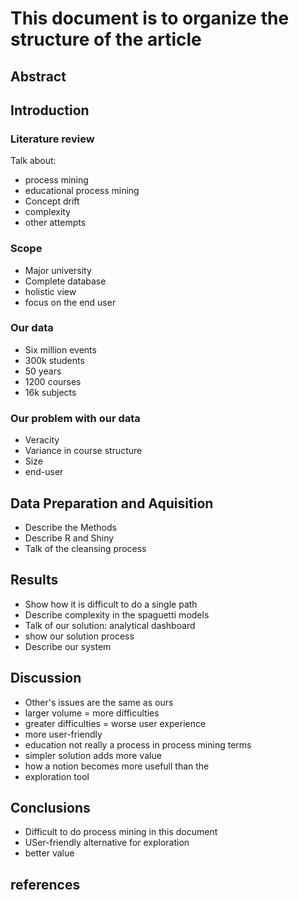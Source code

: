 # This document is to organize the structure of the article
## Abstract

## Introduction

### Literature review

Talk about:
* process mining
* educational process mining
* Concept drift
* complexity
* other attempts

### Scope

* Major university
* Complete database
* holistic view
* focus on the end user

### Our data

* Six million events
* 300k students
* 50 years
* 1200 courses
* 16k subjects

### Our problem with our data

* Veracity
* Variance in course structure
* Size
* end-user

## Data Preparation and Aquisition

* Describe the Methods
* Describe R and Shiny
* Talk of the cleansing process

## Results

* Show how it is difficult to do a single path
* Describe complexity in the spaguetti models
* Talk of our solution: analytical dashboard
* show our solution process
* Describe our system

## Discussion

* Other's issues are the same as ours
* larger volume = more difficulties
* greater difficulties = worse user experience
* more user-friendly
* education not really a process in process mining terms
* simpler solution adds more value
* how a notion becomes more usefull than the 
* exploration tool

## Conclusions

* Difficult to do process mining in this document
* USer-friendly alternative for exploration
* better value

## references
